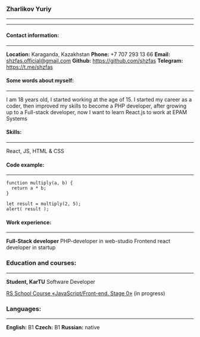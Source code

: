 ### Zharlikov Yuriy

---
---

#### Contact information:

---

**Location:** Karaganda, Kazakhstan
**Phone:** +7 707 293 13 66
**Email:** <shzfas.official@gmail.com>
**Github:** <https://github.com/shzfas>
**Telegram:** <https://t.me/shzfas>

#### Some words about myself:

---

I am 18 years old, I started working at the age of 15.
I started my career as a coder, then improved my skills to become a PHP developer, after growing up to a Full-stack developer, now I want to learn React.js to work at EPAM Systems

#### Skills:

---

React, JS, HTML & CSS

#### Code example:

---
```
function multiply(a, b) {
  return a * b;
}

let result = multiply(2, 5);
alert( result );
```

#### Work experience:

---
**Full-Stack developer**
PHP-developer in web-studio
Frontend react developer in startup

### Education and courses:

---

**Student, KarTU**
Software Developer

[RS School Course «JavaScript/Front-end. Stage 0»](https://rs.school/js-stage0/) (in progress)

### Languages:

---

**English:** B1
**Czech:** B1
**Russian:** native
